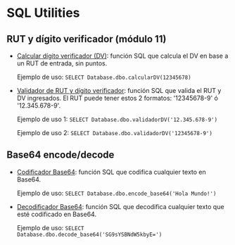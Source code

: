 # SQL Utilities


## RUT y dígito verificador (módulo 11)
 - [Calcular dígito verificador (DV)](https://github.com/AlvaroMoraS/SQL_Utilities/blob/main/calcularDV.sql): función SQL que calcula el DV en base a un RUT de entrada, sin puntos.

	Ejemplo de uso: `SELECT Database.dbo.calcularDV(12345678)`
 - [Validador de RUT y dígito verificador](https://github.com/AlvaroMoraS/SQL_Utilities/blob/main/validadorDV.sql): función SQL que valida el RUT y DV ingresados. El RUT puede tener estos 2 formatos: '12345678-9' ó '12.345.678-9'.
   
	Ejemplo de uso 1: `SELECT Database.dbo.validadorDV('12.345.678-9')`
	 
	Ejemplo de uso 2: `SELECT Database.dbo.validadorDV('12345678-9')`


## Base64 encode/decode
 - [Codificador Base64](https://github.com/AlvaroMoraS/SQL_Utilities/blob/main/encode_base64.sql): función SQL que codifica cualquier texto en Base64.
 
 	Ejemplo de uso: `SELECT Database.dbo.encode_base64('Hola Mundo!')`
- [Decodificador Base64](https://github.com/AlvaroMoraS/SQL_Utilities/blob/main/encode_base64.sql): función SQL que decodifica cualquier texto que esté codificado en Base64.

  	Ejemplo de uso: `SELECT Database.dbo.decode_base64('SG9sYSBNdW5kbyE=')`
